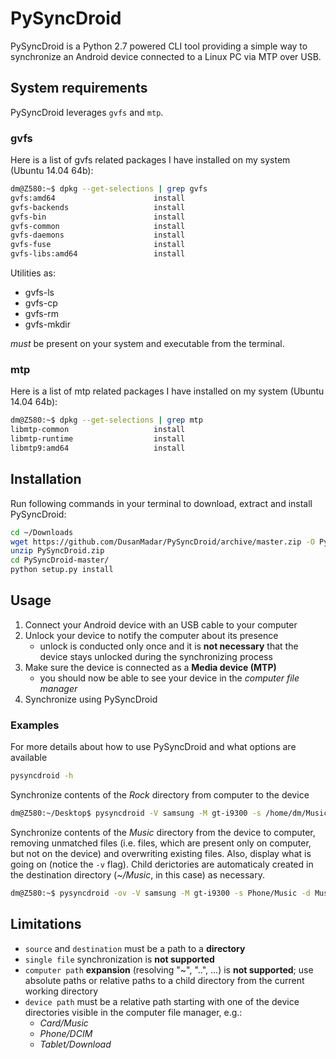 # PySyncDroid
PySyncDroid is a Python 2.7 powered CLI tool providing a simple way to synchronize an Android device connected to a Linux PC via MTP over USB.

## System requirements
PySyncDroid leverages `gvfs` and `mtp`.

### gvfs
Here is a list of gvfs related packages I have installed on my system (Ubuntu 14.04 64b):
``` bash
dm@Z580:~$ dpkg --get-selections | grep gvfs
gvfs:amd64					    install
gvfs-backends					install
gvfs-bin					    install
gvfs-common					    install
gvfs-daemons					install
gvfs-fuse					    install
gvfs-libs:amd64					install
```
Utilities as:
 * gvfs-ls
 * gvfs-cp
 * gvfs-rm
 * gvfs-mkdir
 
*must* be present on your system and executable from the terminal.

### mtp
Here is a list of mtp related packages I have installed on my system (Ubuntu 14.04 64b):
``` bash
dm@Z580:~$ dpkg --get-selections | grep mtp
libmtp-common					install
libmtp-runtime					install
libmtp9:amd64					install
```

## Installation
Run following commands in your terminal to download, extract and install PySyncDroid:
``` bash
cd ~/Downloads
wget https://github.com/DusanMadar/PySyncDroid/archive/master.zip -O PySyncDroid.zip
unzip PySyncDroid.zip
cd PySyncDroid-master/
python setup.py install
```
## Usage
1. Connect your Android device with an USB cable to your computer
2. Unlock your device to notify the computer about its presence
    * unlock is conducted only once and it is **not necessary** that the device stays unlocked during the synchronizing process
3. Make sure the device is connected as a **Media device (MTP)**
   * you should now be able to see your device in the *computer file manager*
4. Synchronize using PySyncDroid

### Examples
For more details about how to use PySyncDroid and what options are available
``` bash
pysyncdroid -h
```
Synchronize contents of the *Rock* directory from computer to the device
``` bash
dm@Z580:~/Desktop$ pysyncdroid -V samsung -M gt-i9300 -s /home/dm/Music/Rock -d Card/Music/Rock
```
Synchronize contents of the *Music* directory from the device to computer, removing unmatched files (i.e. files, which are present only on computer, but not on the device) and overwriting existing files. Also, display what is going on (notice the `-v` flag).
Child derictories are automaticaly created in the destination directory (*~/Music*, in this case) as necessary.
``` bash
dm@Z580:~$ pysyncdroid -ov -V samsung -M gt-i9300 -s Phone/Music -d Music -u remove
```

## Limitations
* `source` and `destination` must be a path to a **directory**
* `single file` synchronization is **not supported**
* `computer path` **expansion** (resolving "~", "..", ...) is **not supported**; use absolute paths or relative paths to a child directory from the current working directory
* `device path` must be a relative path starting with one of the device directories visible in the computer file manager, e.g.:
    * *Card/Music*
    * *Phone/DCIM*
    * *Tablet/Download*
